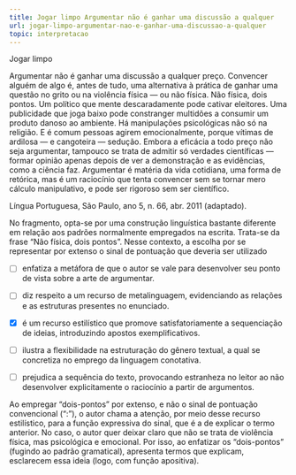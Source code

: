 ```yaml
---
title: Jogar limpo Argumentar não é ganhar uma discussão a qualquer
url: jogar-limpo-argumentar-nao-e-ganhar-uma-discussao-a-qualquer
topic: interpretacao
---
```



Jogar limpo

Argumentar não é ganhar uma discussão a qualquer preço. Convencer alguém de algo é, antes de tudo, uma alternativa à prática de ganhar uma questão no grito ou na violência física — ou não física. Não física, dois pontos. Um político que mente descaradamente pode cativar eleitores. Uma publicidade que joga baixo pode constranger multidões a consumir um produto danoso ao ambiente. Há manipulações psicológicas não só na religião. E é comum pessoas agirem emocionalmente, porque vítimas de ardilosa — e cangoteira — sedução. Embora a eficácia a todo preço não seja argumentar, tampouco se trata de admitir só verdades científicas — formar opinião apenas depois de ver a demonstração e as evidências, como a ciência faz. Argumentar é matéria da vida cotidiana, uma forma de retórica, mas é um raciocínio que tenta convencer sem se tornar mero cálculo manipulativo, e pode ser rigoroso sem ser científico.

Língua Portuguesa, São Paulo, ano 5, n. 66, abr. 2011 (adaptado).

No fragmento, opta-se por uma construção linguística bastante diferente em relação aos padrões normalmente empregados na escrita. Trata-se da frase “Não física, dois pontos”. Nesse contexto, a escolha por se representar por extenso o sinal de pontuação que deveria ser utilizado



- [ ] enfatiza a metáfora de que o autor se vale para desenvolver seu ponto de vista sobre a arte de argumentar.
- [ ] diz respeito a um recurso de metalinguagem, evidenciando as relações e as estruturas presentes no enunciado.
- [x] é um recurso estilístico que promove satisfatoriamente a sequenciação de ideias, introduzindo apostos exemplificativos.
- [ ] ilustra a flexibilidade na estruturação do gênero textual, a qual se concretiza no emprego da linguagem conotativa.
- [ ] prejudica a sequência do texto, provocando estranheza no leitor ao não desenvolver explicitamente o raciocínio a partir de argumentos.


Ao empregar “dois-pontos” por extenso, e não o sinal de pontuação convencional (“:”), o autor chama a atenção, por meio desse recurso estilístico, para a função expressiva do sinal, que é a de explicar o termo anterior. No caso, o autor quer deixar claro que não se trata de violência física, mas psicológica e emocional. Por isso, ao enfatizar os “dois-pontos” (fugindo ao padrão gramatical), apresenta termos que explicam, esclarecem essa ideia (logo, com função apositiva).
